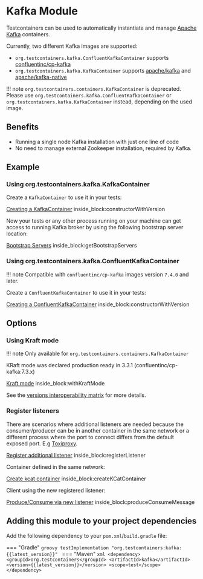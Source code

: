# Kafka Module

Testcontainers can be used to automatically instantiate and manage [Apache Kafka](https://kafka.apache.org) containers.

Currently, two different Kafka images are supported:

* `org.testcontainers.kafka.ConfluentKafkaContainer` supports 
[confluentinc/cp-kafka](https://hub.docker.com/r/confluentinc/cp-kafka/)
* `org.testcontainers.kafka.KafkaContainer` supports [apache/kafka](https://hub.docker.com/r/apache/kafka/) and [apache/kafka-native](https://hub.docker.com/r/apache/kafka-native/)

!!! note
    `org.testcontainers.containers.KafkaContainer` is deprecated.
    Please use `org.testcontainers.kafka.ConfluentKafkaContainer` or `org.testcontainers.kafka.KafkaContainer` instead, depending on the used image.

## Benefits

* Running a single node Kafka installation with just one line of code
* No need to manage external Zookeeper installation, required by Kafka. 

## Example

### Using org.testcontainers.kafka.KafkaContainer

Create a `KafkaContainer` to use it in your tests:

<!--codeinclude-->
[Creating a KafkaContainer](../../modules/kafka/src/test/java/org/testcontainers/kafka/KafkaContainerTest.java) inside_block:constructorWithVersion
<!--/codeinclude-->

Now your tests or any other process running on your machine can get access to running Kafka broker by using the following bootstrap server location:

<!--codeinclude-->
[Bootstrap Servers](../../modules/kafka/src/test/java/org/testcontainers/containers/KafkaContainerTest.java) inside_block:getBootstrapServers
<!--/codeinclude-->

### Using org.testcontainers.kafka.ConfluentKafkaContainer

!!! note
    Compatible with `confluentinc/cp-kafka` images version `7.4.0` and later.

Create a `ConfluentKafkaContainer` to use it in your tests:

<!--codeinclude-->
[Creating a ConfluentKafkaContainer](../../modules/kafka/src/test/java/org/testcontainers/kafka/ConfluentKafkaContainerTest.java) inside_block:constructorWithVersion
<!--/codeinclude-->

## Options
        
### Using Kraft mode

!!! note
    Only available for `org.testcontainers.containers.KafkaContainer`

KRaft mode was declared production ready in 3.3.1 (confluentinc/cp-kafka:7.3.x) 

<!--codeinclude-->
[Kraft mode](../../modules/kafka/src/test/java/org/testcontainers/containers/KafkaContainerTest.java) inside_block:withKraftMode
<!--/codeinclude-->

See the [versions interoperability matrix](https://docs.confluent.io/platform/current/installation/versions-interoperability.html) for more details.

### Register listeners

There are scenarios where additional listeners are needed because the consumer/producer can be in another
container in the same network or a different process where the port to connect differs from the default exposed port. E.g [Toxiproxy](../../modules/toxiproxy/).

<!--codeinclude-->
[Register additional listener](../../modules/kafka/src/test/java/org/testcontainers/kafka/KafkaContainerTest.java) inside_block:registerListener
<!--/codeinclude-->

Container defined in the same network:

<!--codeinclude-->
[Create kcat container](../../modules/kafka/src/test/java/org/testcontainers/containers/KafkaContainerTest.java) inside_block:createKCatContainer
<!--/codeinclude-->

Client using the new registered listener:

<!--codeinclude-->
[Produce/Consume via new listener](../../modules/kafka/src/test/java/org/testcontainers/containers/KafkaContainerTest.java) inside_block:produceConsumeMessage
<!--/codeinclude-->

## Adding this module to your project dependencies

Add the following dependency to your `pom.xml`/`build.gradle` file:

=== "Gradle"
    ```groovy
    testImplementation "org.testcontainers:kafka:{{latest_version}}"
    ```
=== "Maven"
    ```xml
    <dependency>
        <groupId>org.testcontainers</groupId>
        <artifactId>kafka</artifactId>
        <version>{{latest_version}}</version>
        <scope>test</scope>
    </dependency>
    ```
